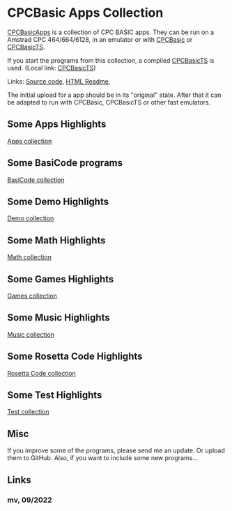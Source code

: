 # CPCBasic Apps Collection

[CPCBasicApps](https://benchmarko.github.io/CPCBasicApps/) is a collection of CPC BASIC apps.
They can be run on a Amstrad CPC 464/664/6128, in an emulator or with
[CPCBasic](https://benchmarko.github.io/CPCBasic/) or
[CPCBasicTS](https://benchmarko.github.io/CPCBasicTS/).

If you start the programs from this collection, a compiled [CPCBasicTS](https://benchmarko.github.io/CPCBasicApps/dist/index.html) is used. (Local link: [CPCBasicTS](./dist/index.html))

Links:
[Source code](https://github.com/benchmarko/CPCBasicApps/),
[HTML Readme](https://github.com/benchmarko/CPCBasicApps/#readme),

The initial upload for a app should be in its "original" state.
After that it can be adapted to run with CPCBasic, CPCBasicTS or other fast emulators.

## Some Apps Highlights

[Apps collection](./apps/apps/README.md)

## Some BasiCode programs

[BasiCode collection](./apps/basicode/README.md)

## Some Demo Highlights

[Demo collection](./apps/demo/README.md)

## Some Math Highlights

[Math collection](./apps/math/README.md)

## Some Games Highlights

[Games collection](./apps/games/README.md)

## Some Music Highlights

[Music collection](./apps/music/README.md)

## Some Rosetta Code Highlights

[Rosetta Code collection](./apps/rosetta/README.md)

## Some Test Highlights

[Test collection](./apps/test/README.md)

## Misc

If you improve some of the programs, please send me an update. Or upload them to GitHub. Also, if you want to include some new programs...

## Links

### **mv, 09/2022**
